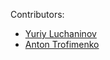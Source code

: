 Contributors:

* [Yuriy Luchaninov](https://github.com/YLuchaninov)
* [Anton Trofimenko](https://github.com/AntonTrofimenkoMobiDev)
